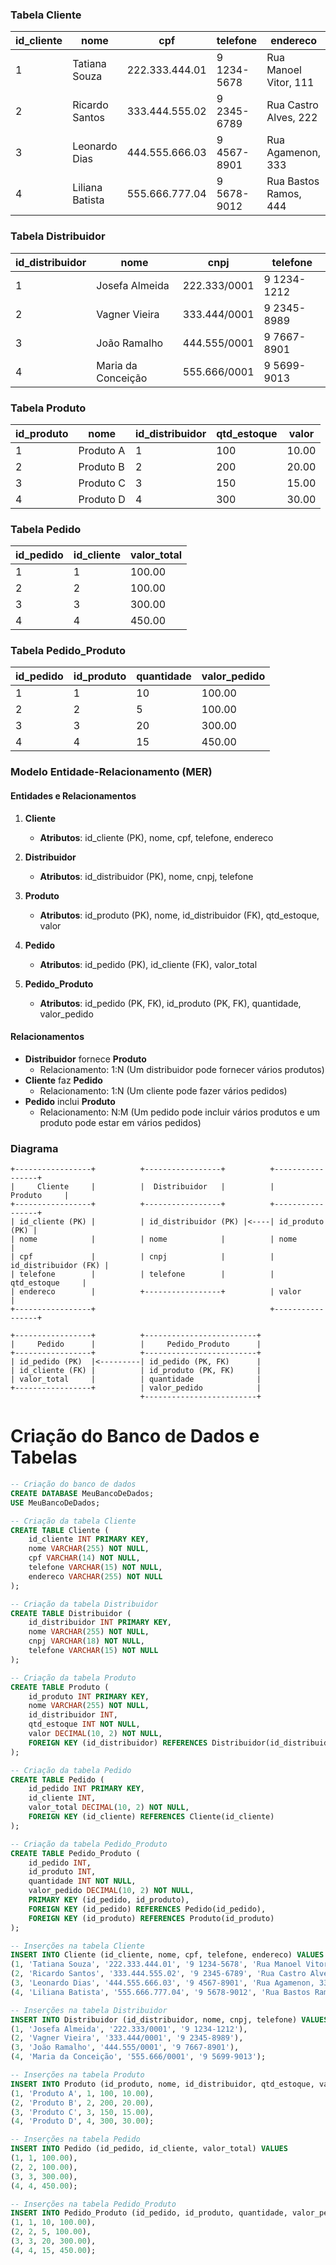 ### Tabela Cliente

| id_cliente | nome            | cpf            | telefone    | endereco              |
| ---------- | --------------- | -------------- | ----------- | --------------------- |
| 1          | Tatiana Souza   | 222.333.444.01 | 9 1234-5678 | Rua Manoel Vitor, 111 |
| 2          | Ricardo Santos  | 333.444.555.02 | 9 2345-6789 | Rua Castro Alves, 222 |
| 3          | Leonardo Dias   | 444.555.666.03 | 9 4567-8901 | Rua Agamenon, 333     |
| 4          | Liliana Batista | 555.666.777.04 | 9 5678-9012 | Rua Bastos Ramos, 444 |

### Tabela Distribuidor

| id_distribuidor | nome                 | cnpj         | telefone    |
| --------------- | -------------------- | ------------ | ----------- |
| 1               | Josefa Almeida       | 222.333/0001 | 9 1234-1212 |
| 2               | Vagner Vieira        | 333.444/0001 | 9 2345-8989 |
| 3               | João Ramalho        | 444.555/0001 | 9 7667-8901 |
| 4               | Maria da Conceição | 555.666/0001 | 9 5699-9013 |

### Tabela Produto

| id_produto | nome      | id_distribuidor | qtd_estoque | valor |
| ---------- | --------- | --------------- | ----------- | ----- |
| 1          | Produto A | 1               | 100         | 10.00 |
| 2          | Produto B | 2               | 200         | 20.00 |
| 3          | Produto C | 3               | 150         | 15.00 |
| 4          | Produto D | 4               | 300         | 30.00 |

### Tabela Pedido

| id_pedido | id_cliente | valor_total |
| --------- | ---------- | ----------- |
| 1         | 1          | 100.00      |
| 2         | 2          | 100.00      |
| 3         | 3          | 300.00      |
| 4         | 4          | 450.00      |

### Tabela Pedido_Produto

| id_pedido | id_produto | quantidade | valor_pedido |
| --------- | ---------- | ---------- | ------------ |
| 1         | 1          | 10         | 100.00       |
| 2         | 2          | 5          | 100.00       |
| 3         | 3          | 20         | 300.00       |
| 4         | 4          | 15         | 450.00       |

### Modelo Entidade-Relacionamento (MER)

#### Entidades e Relacionamentos

1. **Cliente**

   - **Atributos**: id_cliente (PK), nome, cpf, telefone, endereco
2. **Distribuidor**

   - **Atributos**: id_distribuidor (PK), nome, cnpj, telefone
3. **Produto**

   - **Atributos**: id_produto (PK), nome, id_distribuidor (FK), qtd_estoque, valor
4. **Pedido**

   - **Atributos**: id_pedido (PK), id_cliente (FK), valor_total
5. **Pedido_Produto**

   - **Atributos**: id_pedido (PK, FK), id_produto (PK, FK), quantidade, valor_pedido

#### Relacionamentos

- **Distribuidor** fornece **Produto**
  - Relacionamento: 1:N (Um distribuidor pode fornecer vários produtos)
- **Cliente** faz **Pedido**
  - Relacionamento: 1:N (Um cliente pode fazer vários pedidos)
- **Pedido** inclui **Produto**
  - Relacionamento: N:M (Um pedido pode incluir vários produtos e um produto pode estar em vários pedidos)

### Diagrama

```plaintext
+-----------------+          +-----------------+          +-----------------+
|     Cliente     |          |  Distribuidor   |          |     Produto     |
+-----------------+          +-----------------+          +-----------------+
| id_cliente (PK) |          | id_distribuidor (PK) |<----| id_produto (PK) |
| nome            |          | nome            |          | nome            |
| cpf             |          | cnpj            |          | id_distribuidor (FK) |
| telefone        |          | telefone        |          | qtd_estoque     |
| endereco        |          +-----------------+          | valor           |
+-----------------+                                       +-----------------+

+-----------------+          +-------------------------+
|     Pedido      |          |     Pedido_Produto      |
+-----------------+          +-------------------------+
| id_pedido (PK)  |<---------| id_pedido (PK, FK)      |
| id_cliente (FK) |          | id_produto (PK, FK)     |
| valor_total     |          | quantidade              |
+-----------------+          | valor_pedido            |
                             +-------------------------+
```


# Criação do Banco de Dados e Tabelas
```sql
-- Criação do banco de dados
CREATE DATABASE MeuBancoDeDados;
USE MeuBancoDeDados;

-- Criação da tabela Cliente
CREATE TABLE Cliente (
    id_cliente INT PRIMARY KEY,
    nome VARCHAR(255) NOT NULL,
    cpf VARCHAR(14) NOT NULL,
    telefone VARCHAR(15) NOT NULL,
    endereco VARCHAR(255) NOT NULL
);

-- Criação da tabela Distribuidor
CREATE TABLE Distribuidor (
    id_distribuidor INT PRIMARY KEY,
    nome VARCHAR(255) NOT NULL,
    cnpj VARCHAR(18) NOT NULL,
    telefone VARCHAR(15) NOT NULL
);

-- Criação da tabela Produto
CREATE TABLE Produto (
    id_produto INT PRIMARY KEY,
    nome VARCHAR(255) NOT NULL,
    id_distribuidor INT,
    qtd_estoque INT NOT NULL,
    valor DECIMAL(10, 2) NOT NULL,
    FOREIGN KEY (id_distribuidor) REFERENCES Distribuidor(id_distribuidor)
);

-- Criação da tabela Pedido
CREATE TABLE Pedido (
    id_pedido INT PRIMARY KEY,
    id_cliente INT,
    valor_total DECIMAL(10, 2) NOT NULL,
    FOREIGN KEY (id_cliente) REFERENCES Cliente(id_cliente)
);

-- Criação da tabela Pedido_Produto
CREATE TABLE Pedido_Produto (
    id_pedido INT,
    id_produto INT,
    quantidade INT NOT NULL,
    valor_pedido DECIMAL(10, 2) NOT NULL,
    PRIMARY KEY (id_pedido, id_produto),
    FOREIGN KEY (id_pedido) REFERENCES Pedido(id_pedido),
    FOREIGN KEY (id_produto) REFERENCES Produto(id_produto)
);

-- Inserções na tabela Cliente
INSERT INTO Cliente (id_cliente, nome, cpf, telefone, endereco) VALUES
(1, 'Tatiana Souza', '222.333.444.01', '9 1234-5678', 'Rua Manoel Vitor, 111'),
(2, 'Ricardo Santos', '333.444.555.02', '9 2345-6789', 'Rua Castro Alves, 222'),
(3, 'Leonardo Dias', '444.555.666.03', '9 4567-8901', 'Rua Agamenon, 333'),
(4, 'Liliana Batista', '555.666.777.04', '9 5678-9012', 'Rua Bastos Ramos, 444');

-- Inserções na tabela Distribuidor
INSERT INTO Distribuidor (id_distribuidor, nome, cnpj, telefone) VALUES
(1, 'Josefa Almeida', '222.333/0001', '9 1234-1212'),
(2, 'Vagner Vieira', '333.444/0001', '9 2345-8989'),
(3, 'João Ramalho', '444.555/0001', '9 7667-8901'),
(4, 'Maria da Conceição', '555.666/0001', '9 5699-9013');

-- Inserções na tabela Produto
INSERT INTO Produto (id_produto, nome, id_distribuidor, qtd_estoque, valor) VALUES
(1, 'Produto A', 1, 100, 10.00),
(2, 'Produto B', 2, 200, 20.00),
(3, 'Produto C', 3, 150, 15.00),
(4, 'Produto D', 4, 300, 30.00);

-- Inserções na tabela Pedido
INSERT INTO Pedido (id_pedido, id_cliente, valor_total) VALUES
(1, 1, 100.00),
(2, 2, 100.00),
(3, 3, 300.00),
(4, 4, 450.00);

-- Inserções na tabela Pedido_Produto
INSERT INTO Pedido_Produto (id_pedido, id_produto, quantidade, valor_pedido) VALUES
(1, 1, 10, 100.00),
(2, 2, 5, 100.00),
(3, 3, 20, 300.00),
(4, 4, 15, 450.00);

